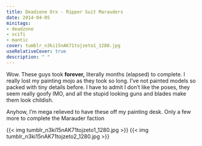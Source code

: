 ```yaml
---
title: Deadzone Orx - Ripper Suit Marauders
date: 2014-04-05
minitags: 
- deadzone
- scifi
- mantic
cover: tumblr_n3ki15nAK71tojzeto1_1280.jpg
useRelativeCover: true
description: " "
---
```


Wow. These guys took **forever,** literally months (elapsed) to complete. I really lost my painting mojo as they took so long. I’ve not painted models so packed with tiny details before. I have to admit I don’t like the poses, they seem really goofy IMO, and all the stupid looking guns and blades make them look childish. 

Anyhow, I’m mega relieved to have these off my painting desk. Only a few more to complete the Marauder faction 

{{< img tumblr_n3ki15nAK71tojzeto1_1280.jpg >}} 
{{< img tumblr_n3ki15nAK71tojzeto2_1280.jpg >}} 